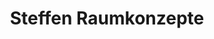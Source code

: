---
title: "Steffen Raumkonzepte"
url: /herzogenbuchsee/steffen-raumkonzepte/
shop: Raumausstattung
---